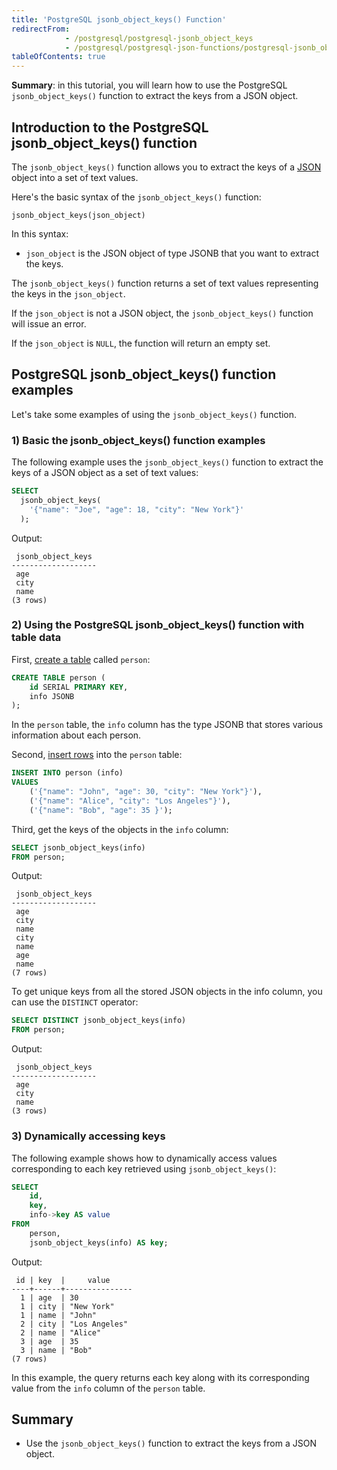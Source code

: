 ```yaml
---
title: 'PostgreSQL jsonb_object_keys() Function'
redirectFrom:
            - /postgresql/postgresql-jsonb_object_keys 
            - /postgresql/postgresql-json-functions/postgresql-jsonb_object_keys
tableOfContents: true
---
```



**Summary**: in this tutorial, you will learn how to use the PostgreSQL `jsonb_object_keys()` function to extract the keys from a JSON object.

## Introduction to the PostgreSQL jsonb_object_keys() function

The `jsonb_object_keys()` function allows you to extract the keys of a [JSON](/postgresql/postgresql-json) object into a set of text values.

Here's the basic syntax of the `jsonb_object_keys()` function:

```
jsonb_object_keys(json_object)
```

In this syntax:

- `json_object` is the JSON object of type JSONB that you want to extract the keys.

The `jsonb_object_keys()` function returns a set of text values representing the keys in the `json_object`.

If the `json_object` is not a JSON object, the `jsonb_object_keys()` function will issue an error.

If the `json_object` is `NULL`, the function will return an empty set.

## PostgreSQL jsonb_object_keys() function examples

Let's take some examples of using the `jsonb_object_keys()` function.

### 1) Basic the jsonb_object_keys() function examples

The following example uses the `jsonb_object_keys()` function to extract the keys of a JSON object as a set of text values:

```sql
SELECT
  jsonb_object_keys(
    '{"name": "Joe", "age": 18, "city": "New York"}'
  );
```

Output:

```
 jsonb_object_keys
-------------------
 age
 city
 name
(3 rows)
```

### 2) Using the PostgreSQL jsonb_object_keys() function with table data

First, [create a table](/postgresql/postgresql-create-table) called `person`:

```sql
CREATE TABLE person (
    id SERIAL PRIMARY KEY,
    info JSONB
);
```

In the `person` table, the `info` column has the type JSONB that stores various information about each person.

Second, [insert rows](/postgresql/postgresql-insert-multiple-rows) into the `person` table:

```sql
INSERT INTO person (info)
VALUES
    ('{"name": "John", "age": 30, "city": "New York"}'),
    ('{"name": "Alice", "city": "Los Angeles"}'),
    ('{"name": "Bob", "age": 35 }');
```

Third, get the keys of the objects in the `info` column:

```sql
SELECT jsonb_object_keys(info)
FROM person;
```

Output:

```
 jsonb_object_keys
-------------------
 age
 city
 name
 city
 name
 age
 name
(7 rows)
```

To get unique keys from all the stored JSON objects in the info column, you can use the `DISTINCT` operator:

```sql
SELECT DISTINCT jsonb_object_keys(info)
FROM person;
```

Output:

```
 jsonb_object_keys
-------------------
 age
 city
 name
(3 rows)
```

### 3) Dynamically accessing keys

The following example shows how to dynamically access values corresponding to each key retrieved using `jsonb_object_keys()`:

```sql
SELECT
    id,
    key,
    info->key AS value
FROM
    person,
    jsonb_object_keys(info) AS key;
```

Output:

```
 id | key  |     value
----+------+---------------
  1 | age  | 30
  1 | city | "New York"
  1 | name | "John"
  2 | city | "Los Angeles"
  2 | name | "Alice"
  3 | age  | 35
  3 | name | "Bob"
(7 rows)
```

In this example, the query returns each key along with its corresponding value from the `info` column of the `person` table.

## Summary

- Use the `jsonb_object_keys()` function to extract the keys from a JSON object.
